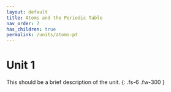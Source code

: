 ```yaml
---
layout: default
title: Atoms and the Periodic Table
nav_order: 7
has_children: true
permalink: /units/atoms-pt
---
```


# Unit 1
This should be a brief description of the unit.
{: .fs-6 .fw-300 }
